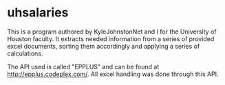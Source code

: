# uhsalaries

This is a program authored by KyleJohnstonNet and I for the University of Houston faculty. It extracts needed information from a series of provided excel documents, sorting them accordingly and applying a series of calculations. 

The API used is called "EPPLUS" and can be found at http://epplus.codeplex.com/. All excel handling was done through this API.


